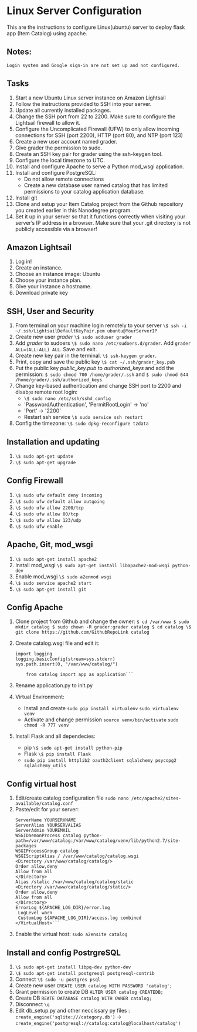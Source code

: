 # Linux Server Configuration

This are the instructions to configure Linux(ubuntu) server to deploy flask app (Item Catalog) using apache.

## Notes:

    Login system and Google sign-in are not set up and not configured.

## Tasks

1. Start a new Ubuntu Linux server instance on Amazon Lightsail
2. Follow the instructions provided to SSH into your server.
3. Update all currently installed packages.
4. Change the SSH port from 22 to 2200. Make sure to configure the Lightsail firewall to allow it.
5. Configure the Uncomplicated Firewall (UFW) to only allow incoming connections for SSH (port 2200), HTTP (port 80), and NTP (port 123)
6. Create a new user account named grader.
7. Give grader the permission to sudo.
8. Create an SSH key pair for grader using the ssh-keygen tool.
9. Configure the local timezone to UTC.
10. Install and configure Apache to serve a Python mod_wsgi application.
11. Install and configure PostgreSQL:
    - Do not allow remote connections
    - Create a new database user named catalog that has limited permissions to your catalog application database.
12. Install git
13. Clone and setup your Item Catalog project from the Github repository you created earlier in this Nanodegree program.
14. Set it up in your server so that it functions correctly when visiting your server’s IP address in a browser. Make sure that your .git directory is not publicly accessible via a browser!

## Amazon Lightsail

1. Log in!
2. Create an instance.
3. Choose an instance image: Ubuntu
4. Choose your instance plan.
5. Give your instance a hostname.
6. Download private key

## SSH, User and Security

1. From terminal on your machine login remotely to your server `\$ ssh -i ~/.ssh/LightsailDefaultKeyPair.pem ubuntu@YourServerIP`
2. Create new user _grader_ `\$ sudo adduser grader`
3. Add _grader_ to sudoers `\$ sudo nano /etc/sudoers.d/grader`. Add `grader ALL=(ALL:ALL) ALL`. Save and exit.
4. Create new key pair in the terminal. `\$ ssh-keygen grader`.
5. Print, copy and save the public key `\$ cat ~/.ssh/grader_key.pub`
6. Put the public key _public_key.pub_ to _authorized_keys_ and add the permission: `$ sudo chmod 700 /home/grader/.ssh` and `$ sudo chmod 644 /home/grader/.ssh/authorized_keys`
7. Change key-based authentication and change SSH port to 2200 and disab;e remote root login:
   - `\$ sudo nano /etc/ssh/sshd_config`
   - 'PasswordAuthentication', 'PermitRootLogin' -> 'no'
   - 'Port' -> '2200'
   - Restart ssh service `\$ sudo service ssh restart`
8. Config the timezone: `\$ sudo dpkg-reconfigure tzdata`

## Installation and updating

1. `\$ sudo apt-get update`
2. `\$ sudo apt-get upgrade`

## Config Firewall

1. `\$ sudo ufw default deny incoming`
2. `\$ sudo ufw default allow outgoing`
3. `\$ sudo ufw allow 2200/tcp`
4. `\$ sudo ufw allow 80/tcp`
5. `\$ sudo ufw allow 123/udp`
6. `\$ sudo ufw enable`

## Apache, Git, mod_wsgi

1. `\$ sudo apt-get install apache2`
2. Install mod_wsgi `\$ sudo apt-get install libapache2-mod-wsgi python-dev`
3. Enable mod_wsgi `\$ sudo a2enmod wsgi`
4. `\$ sudo service apache2 start`
5. `\$ sudo apt-get install git`

## Config Apache

1.  Clone project from Github and change the owner: `$ cd /var/www $ sudo mkdir catalog $ sudo chown -R grader:grader catalog $ cd catalog \$ git clone https://github.com/GithubRepoLink catalog`
2.  Create catalog.wsgi file and edit it:

    ````import sys
    import logging
    logging.basicConfig(stream=sys.stderr)
    sys.path.insert(0, "/var/www/catalog/")

        from catalog import app as application```

    ````

3.  Rename application.py to init.py
4.  Virtual Environment:
    - Install and create `sudo pip install virtualenv` `sudo virtualenv venv`
    - Activate and change permission `source venv/bin/activate` `sudo chmod -R 777 venv`
5.  Install Flask and all dependecies:
    - pip `\$ sudo apt-get install python-pip`
    - Flask `\$ pip install Flask`
    - `sudo pip install httplib2 oauth2client sqlalchemy psycopg2 sqlalchemy_utils`

## Config virtual host

1. Edit/create catalog configuration file `sudo nano /etc/apache2/sites-available/catalog.conf`
2. Paste/edit for your server:
   ````<VirtualHost *:80>
   ServerName YOURSERVNAME
   ServerAlias YOURSERVALIAS
   ServerAdmin YOUREMAIL
   WSGIDaemonProcess catalog python-path=/var/www/catalog:/var/www/catalog/venv/lib/python2.7/site-packages
   WSGIProcessGroup catalog
   WSGIScriptAlias / /var/www/catalog/catalog.wsgi
   <Directory /var/www/catalog/catalog/>
   Order allow,deny
   Allow from all
   </Directory>
   Alias /static /var/www/catalog/catalog/static
   <Directory /var/www/catalog/catalog/static/>
   Order allow,deny
   Allow from all
   </Directory>
   ErrorLog ${APACHE_LOG_DIR}/error.log
    LogLevel warn
    CustomLog ${APACHE_LOG_DIR}/access.log combined
   </VirtualHost>```
   ````
3. Enable the virtual host: `sudo a2ensite catalog`

## Install and config PostrgreSQL

1. `\$ sudo apt-get install libpq-dev python-dev`
2. `\$ sudo apt-get install postgresql postgresql-contrib`
3. Connect `\$ sudo -u postgres psql`
4. Create new user `CREATE USER catalog WITH PASSWORD 'catalog';`
5. Grant permission to create DB `ALTER USER catalog CREATEDB;`
6. Create DB `REATE DATABASE catalog WITH OWNER catalog;`
7. Disconnect `\q`
8. Edit db_setup.py and other neccissary py files :
   `create_engine('sqlite:///category.db')` -> `create_engine('postgresql://catalog:catalog@localhost/catalog')`
